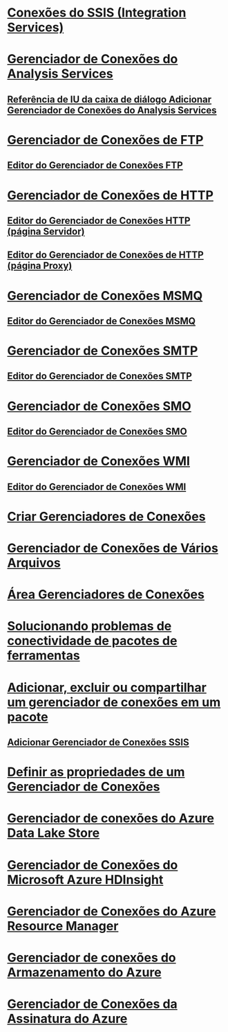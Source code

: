 # [Conexões do SSIS (Integration Services)](integration-services-ssis-connections.md)
# [Gerenciador de Conexões do Analysis Services](analysis-services-connection-manager.md)
## [Referência de IU da caixa de diálogo Adicionar Gerenciador de Conexões do Analysis Services](add-analysis-services-connection-manager-dialog-box-ui-reference.md)
# [Gerenciador de Conexões de FTP](ftp-connection-manager.md)
## [Editor do Gerenciador de Conexões FTP](../ftp-connection-manager-editor.md)
# [Gerenciador de Conexões de HTTP](http-connection-manager.md)
## [Editor do Gerenciador de Conexões HTTP (página Servidor)](../http-connection-manager-editor-server-page.md)
## [Editor do Gerenciador de Conexões de HTTP (página Proxy)](../http-connection-manager-editor-proxy-page.md)
# [Gerenciador de Conexões MSMQ](msmq-connection-manager.md)
## [Editor do Gerenciador de Conexões MSMQ](../msmq-connection-manager-editor.md)
# [Gerenciador de Conexões SMTP](smtp-connection-manager.md)
## [Editor do Gerenciador de Conexões SMTP](../smtp-connection-manager-editor.md)
# [Gerenciador de Conexões SMO](smo-connection-manager.md)
## [Editor do Gerenciador de Conexões SMO](../smo-connection-manager-editor.md)
# [Gerenciador de Conexões WMI](wmi-connection-manager.md)
## [Editor do Gerenciador de Conexões WMI](../wmi-connection-manager-editor.md)
# [Criar Gerenciadores de Conexões](../create-connection-managers.md)
# [Gerenciador de Conexões de Vários Arquivos](multiple-files-connection-manager.md)
# [Área Gerenciadores de Conexões](../connection-managers-area.md)
# [Solucionando problemas de conectividade de pacotes de ferramentas](../troubleshooting/troubleshooting-tools-for-package-connectivity.md)
# [Adicionar, excluir ou compartilhar um gerenciador de conexões em um pacote](../add-delete-or-share-a-connection-manager-in-a-package.md)
## [Adicionar Gerenciador de Conexões SSIS](../add-ssis-connection-manager.md)
# [Definir as propriedades de um Gerenciador de Conexões](../set-the-properties-of-a-connection-manager.md)
# [Gerenciador de conexões do Azure Data Lake Store](../azure-data-lake-store-connection-manager.md)
# [Gerenciador de Conexões do Microsoft Azure HDInsight](../azure-hdinsight-connection-manager.md)
# [Gerenciador de Conexões do Azure Resource Manager](../azure-resource-manager-connection-manager.md)
# [Gerenciador de conexões do Armazenamento do Azure](azure-storage-connection-manager.md)
# [Gerenciador de Conexões da Assinatura do Azure](azure-subscription-connection-manager.md)
